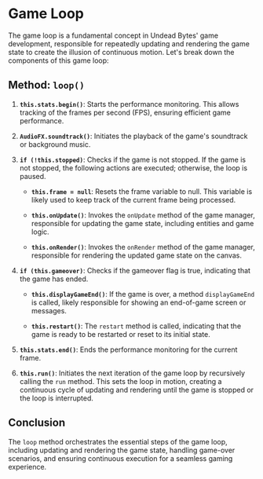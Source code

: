 # Game Loop

The game loop is a fundamental concept in Undead Bytes' game development, responsible for repeatedly updating and rendering the game state to create the illusion of continuous motion. Let's break down the components of this game loop:

## Method: `loop()`

1. **`this.stats.begin()`**: Starts the performance monitoring. This allows tracking of the frames per second (FPS), ensuring efficient game performance.

2. **`AudioFX.soundtrack()`**: Initiates the playback of the game's soundtrack or background music.

3. **`if (!this.stopped)`**: Checks if the game is not stopped. If the game is not stopped, the following actions are executed; otherwise, the loop is paused.

    - **`this.frame = null`**: Resets the frame variable to null. This variable is likely used to keep track of the current frame being processed.

    - **`this.onUpdate()`**: Invokes the `onUpdate` method of the game manager, responsible for updating the game state, including entities and game logic.

    - **`this.onRender()`**: Invokes the `onRender` method of the game manager, responsible for rendering the updated game state on the canvas.

7. **`if (this.gameover)`**: Checks if the gameover flag is true, indicating that the game has ended.

   - **`this.displayGameEnd()`**: If the game is over, a method `displayGameEnd` is called, likely responsible for showing an end-of-game screen or messages.

   - **`this.restart()`**: The `restart` method is called, indicating that the game is ready to be restarted or reset to its initial state.

8. **`this.stats.end()`**: Ends the performance monitoring for the current frame.

9. **`this.run()`**: Initiates the next iteration of the game loop by recursively calling the `run` method. This sets the loop in motion, creating a continuous cycle of updating and rendering until the game is stopped or the loop is interrupted.

## Conclusion

The `loop` method orchestrates the essential steps of the game loop, including updating and rendering the game state, handling game-over scenarios, and ensuring continuous execution for a seamless gaming experience.